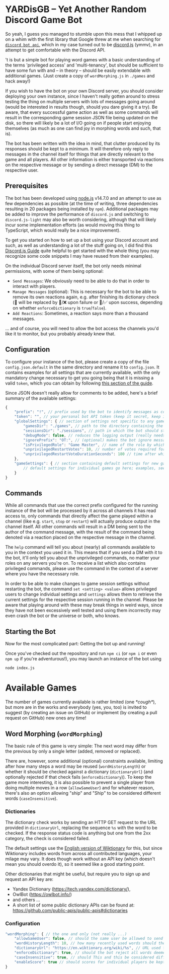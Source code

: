 YARDisGB – Yet Another Random Discord Game Bot
===

So yeah, I guess you managed to stumble upon this mess that I whipped up on a whim with the first library that Google threw at me when searching for [`discord bot api`](https://www.google.com/search?q=discord+bot+api), which in my case turned out to be [discord.js](http://discord.js.org) (ymmv), in an attempt to get comfortable with the Discord API.

't is but a simple bot for playing word games with a basic understanding of the terms 'privileged access' and 'multi-tenancy', but should be sufficient to have some fun with and – in theory – should be easily extendable with additional games. (Just create a copy of `wordMorphing.js` in `./games` and hack away!)

If you wish to have the bot on your own Discord server, you should consider deploying your own instance, since I haven't really gotten around to stress testing the thing on multiple servers with lots of messages going around (would be interested in results though, should you dare giving it a try).
Be aware, that every successful game action as well as some commands will result in the corresponding game session JSON file being updated on the disk, so there will likely be a lot of I/O going on if people start enjoying themselves (as much as one can find joy in morphing words and such, that is).

The bot has been written with the idea in mind, that clutter produced by its responses should be kept to a minimum.
It will therefore only reply to messages in the channel itself for things that are directly relevant to the game and all players.
All other information is either transported via reactions on the respective message or by sending a direct message (DM) to the respective user.

Prerequisites
---

The bot has been developed using [node.js](https://nodejs.org/) v14.7.0 and an attempt to use as few dependencies as possible (at the time of writing, three dependencies resulting in 20 packages being installed by `npm`).
Additional packages may be added to improve the performance of `discord.js` and switching to `discord.js-light` may also be worth considering, although that will likely incur some implementation efforts (as would moving this thing to TypeScript, which would really be a nice improvement).

To get you started on how to set up a bot using your Discord account and such, as well as understanding a lot of the stuff going on, I did find this [Discord.js Guide](https://discordjs.guide/) quite helpful to get started with the whole thing (you may recognize some code snippets I may have reused from their examples).

On the individual Discord server itself, the bot only needs minimal permissions, with some of them being optional:

- `Send Messages`: We obviously need to be able to do that in order to interact with players.
- `Manage Messages` (optional): This is necessary for the bot to be able to remove its own reactions again, e.g. after finishing its dictionary check (🛃 will be replaced by 🚮/❌ upon failure or 📖/✅ upon success, depending on whether `enforceDictionary` is `true`/`false`).
- `Add Reactions`: Sometimes, a reaction says more than a thousand messages.

… and of course, you will need to allow the bot access the channels you'd like it to monitor, but you probably already knew that.

Configuration
---

To configure your instance of the bot, please create a copy of the file `config.json.default` in the same directory and rename it to `config.json`.
It contains examples for all settings that are currently available, with the only mandatory change necessary to get you going being that it is missing a valid `token`, which you can obtain by following [this section of the guide](https://discordjs.guide/preparations/setting-up-a-bot-application.html#your-token).

Since JSON doesn't really allow for comments to be added, here's a brief summary of the available settings:
```js
{
	"prefix": "!", // prefix used by the bot to identify messages as commands it should react to
	"token": "", // your personal bot API token (keep it secret, keep it safe and sure as hell don't commit it to the repo, let alone push it to GitHub!)
	"globalSettings": { // section of settings not specific to any game, although some may be overridden for individual game sessions
		"gamesDir": "./games", // path to the directory containing the games
		"sessionsDir": "./sessions", // path in which the bot should store game session data
		"debugMode": false, // reduces the logging output (really needs to be worked on)
		"ignorePrefix": "OT:", // (optional) makes the bot ignore messages starting with this prefix
		"isPrivilegedRole": "Game Master", // name of the role by which privileged users will be identified
		"unprivilegedRestartVotes": 10, // number of votes required for an unprivileged restart (may be overridden per game session; 0 means no votes required, allowing everybody to restart the game as long as unprivilegedRestartVoteDurationSeconds > 0)
		"unprivilegedRestartVoteDurationSeconds": 180 // time after which a vote will be cancelled (may be overridden per game session; 0 means no unprivileged restarts are possible)
	},
	"gameSettings": { // section containing default settings for new game sessions
		// default settings for individual games go here; examples, see below
	}
}
```

Commands
---

While all commands that use the correct prefix configured for the running instance of the bot will be processed by it across all channels it has read access to, only commands that directly affect the game played within a channel (like e.g. `start`, `stop` or `restart`) will actually produce output in the channel itself.
All other commands will result in a DM being sent to the author of the command message, with the result of the command being denoted via a reaction placed on the respective message in the channel.

The `help` command will tell you about (nearly) all commands available to you in the context you used it in. 
This means that if you send a DM with it to the bot, it'll only tell you about the unprivileged commands, no matter your roles on any servers you're on.
To receive a list which also contains privileged commands, please use the command in the context of a server where you have the necessary role.

In order to be able to make changes to game session settings without restarting the bot, the command `set <setting> <value>` allows privileged users to change individual settings and `settings` allows them to retrieve the current settings for the respective session running in the channel.
Please be aware that playing around with these may break things in weird ways, since they have not been excessively well tested and using them incorrectly may even crash the bot or the universe or both, who knows.

Starting the Bot
---

Now for the most complicated part: Getting the bot up and running!

Once you've checked out the repository and run `npm ci` (or `npm i` or even `npm up` if you're adventurous!), you may launch an instance of the bot using
```
node index.js
```

Available Games
===

The number of games currently available is rather limited (one *\*cough\**), but more are in the works and everybody (yes, you, too) is invited to suggest (by creating an issue on GitHub) or implement (by creating a pull request on GitHub) new ones any time!

Word Morphing (`wordMorphing`)
---

The basic rule of this game is very simple:
The next word may differ from the previous by only a single letter (added, removed or replaced).

There are, however, some additional (optional) constraints available, limiting after how many steps a word may be reused (`wordHistoryLength`) or whether it should be checked against a dictionary (`dictionaryUrl`) (and optionally rejected if that check fails (`enforceDictionary`)).
To keep the game more interesting, it is also possible to prevent a single player from doing multiple moves in a row (`allowSameUser`) and for whatever reason, there's also an option allowing "ship" and "Ship" to be considered different words (`caseInsensitive`).

### Dictionaries

The dictionary check works by sending an HTTP GET request to the URL provided in `dictionaryUrl`, replacing the sequence `%s` with the word to be checked.
If the response status code is anything but one from the 2xx category, the check is considered failed.

The default settings use the [English version of Wiktionary](https://en.wiktionary.org/) for this, but since Wiktionary includes words from across all contributed languages, your milage may vary.
It does though work without an API key (which doesn't mean you should overdo it), so it seemed like a good starting point.

Other dictionaries that might be useful, but require you to sign up and request an API key are:
- Yandex Dictionary (https://tech.yandex.com/dictionary/),
- OwlBot (https://owlbot.info/)
- and others …
- A short list of some public dictionary APIs can be found at: https://github.com/public-apis/public-apis#dictionaries

### Configuration

```js
"wordMorphing": { // the one and only (not really ...)
	"allowSameUser": false, // should the same user be allowed to send multiple words consecutively? (recommended: false, since it's not much of a game with just one player, right?)
	"wordHistoryLength": 10, // how many recently used words should the bot remember for a session and prevent players from reusing? (0 allows immediate reuse)
	"dictionaryUrl": "https://en.wiktionary.org/wiki/%s", // URL used for validating words against a dictionary; %s will be replaced by the word in question; 2xx HTTP status codes are interpreted as valid words; to disable dictionary checks altogether, set this to false
	"enforceDictionary": true, // should the bot reject all words deemed invalid by the dictionary check?
	"caseInsensitive": true, // should This and this be considered different words?
	"enableScore": true // should scores for individual players be kept? (might impact performance as session files get bigger with more players)
}
```
